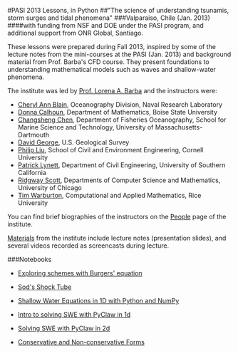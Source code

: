 #PASI 2013 Lessons, in Python 
##"The science of understanding tsunamis, storm surges and tidal phenomena"
###Valparaiso, Chile (Jan. 2013)
####with funding from NSF and DOE under the PASI program, and additional support from ONR Global, Santiago.

These lessons were prepared during Fall 2013, inspired by some of the lecture notes from the mini-courses at the PASI (Jan. 2013) and background material from Prof. Barba's CFD course. They present foundations to understanding mathematical models such as waves and shallow-water phenomena.

The institute was led by [Prof. Lorena A. Barba](http://lorenabarba.com/)  and the instructors were:

- [Cheryl Ann Blain](http://www.bu.edu/pasi-tsunami/people/cheryl-ann-blain/), Oceanography Division, Naval Research Laboratory
- [Donna Calhoun](http://www.bu.edu/pasi-tsunami/people/donna-calhoun/), Department of Mathematics, Boise State University
- [Changsheng Chen](http://www.bu.edu/pasi-tsunami/people/changsheng-chen/), Department of Fisheries Oceanography, School for Marine Science and Technology, University of Massachusetts-Dartmouth
- [David George](http://www.bu.edu/pasi-tsunami/people/david-george/), U.S. Geological Survey
- [Philip Liu](http://www.bu.edu/pasi-tsunami/people/philip-liu/), School of Civil and Environment Engineering, Cornell University
- [Patrick Lynett](http://www.bu.edu/pasi-tsunami/people/patrick-lynett/), Department of Civil Engineering, University of Southern California
- [Ridgway Scott](http://www.bu.edu/pasi-tsunami/people/l-ridgway-scott/), Departments of Computer Science and Mathematics, University of Chicago
- [Tim Warburton](http://www.bu.edu/pasi-tsunami/people/tim-warburton/), Computational and Applied Mathematics, Rice University

You can find brief biographies of the instructors on the [People](http://www.bu.edu/pasi-tsunami/people/) page of the institute.

[Materials](http://www.bu.edu/pasi-tsunami/materials/) from the institute include lecture notes (presentation slides), and several videos recorded as screencasts during lecture.

###Notebooks

*  [Exploring schemes with Burgers' equation](http://nbviewer.ipython.org/github/barbagroup/PASI2013/blob/master/lessons/01_Burgers.equation.ipynb)

*  [Sod's Shock Tube](http://nbviewer.ipython.org/github/barbagroup/PASI2013/blob/master/lessons/02_Sod.Shock.Tube.ipynb)

*  [Shallow Water Equations in 1D with Python and NumPy](http://nbviewer.ipython.org/github/barbagroup/PASI2013/blob/master/lessons/03_Shallow.Water.1D.Python.ipynb)

*  [Intro to solving SWE with PyClaw in 1d](http://nbviewer.ipython.org/github/barbagroup/PASI2013/blob/master/lessons/04_Shallow.Water.1D.ipynb)

*  [Solving SWE with PyClaw in 2d](http://nbviewer.ipython.org/github/barbagroup/PASI2013/blob/master/lessons/05_Shallow.Water.2D.ipynb)

*  [Conservative and Non-conservative Forms](http://nbviewer.ipython.org/github/barbagroup/PASI2013/blob/master/lessons/Conservative.vs.Nonconservative.Forms.ipynb)
